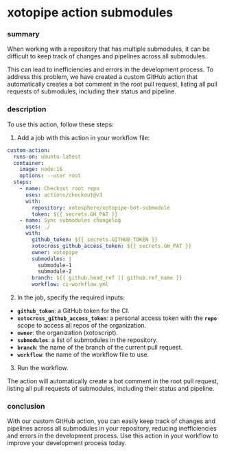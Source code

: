 # xotopipe action submodules

### summary

When working with a repository that has multiple submodules, it can be difficult to keep track of changes and pipelines across all submodules. 

This can lead to inefficiencies and errors in the development process. To address this problem, we have created a custom GitHub action that automatically creates a bot comment in the root pull request, listing all pull requests of submodules, including their status and pipeline.

### description

To use this action, follow these steps:

1. Add a job with this action in your workflow file:

```yaml
custom-action:
  runs-on: ubuntu-latest
  container:
    image: node:16
    options: --user root
  steps:
    - name: Checkout root repo
      uses: actions/checkout@v3
      with:
        repository: xotosphere/xotopipe-bot-submodule
        token: ${{ secrets.GH_PAT }}
    - name: Sync submodules changelog
      uses: ./
      with:
        github_token: ${{ secrets.GITHUB_TOKEN }}
        xotocross_github_access_token: ${{ secrets.GH_PAT }}
        owner: xotopipe
        submodules: |
          submodule-1
          submodule-2
        branch: ${{ github.head_ref || github.ref_name }}
        workflow: ci-workflow.yml
```

2. In the job, specify the required inputs:
- **`github_token`**: a GitHub token for the CI.
- **`xotocross_github_access_token`**: a personal access token with the **`repo`** scope to access all repos of the organization.
- **`owner`**: the organization (xotoscript).
- **`submodules`**: a list of submodules in the repository.
- **`branch`**: the name of the branch of the current pull request.
- **`workflow`**: the name of the workflow file to use.
3. Run the workflow.

The action will automatically create a bot comment in the root pull request, listing all pull requests of submodules, including their status and pipeline.

### conclusion

With our custom GitHub action, you can easily keep track of changes and pipelines across all submodules in your repository, reducing inefficiencies and errors in the development process. Use this action in your workflow to improve your development process today.
